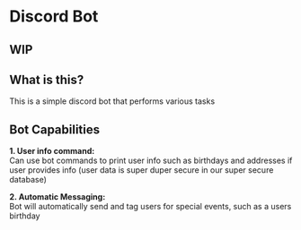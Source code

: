 # Discord Bot

## WIP ##

## What is this? ##
This is a simple discord bot that performs various tasks

## Bot Capabilities ##
**1\. User info command:** \
Can use bot commands to print user info such as birthdays and addresses if user provides info (user data is super duper secure in our super secure database)

**2\. Automatic Messaging:** \
Bot will automatically send and tag users for special events, such as a users birthday
